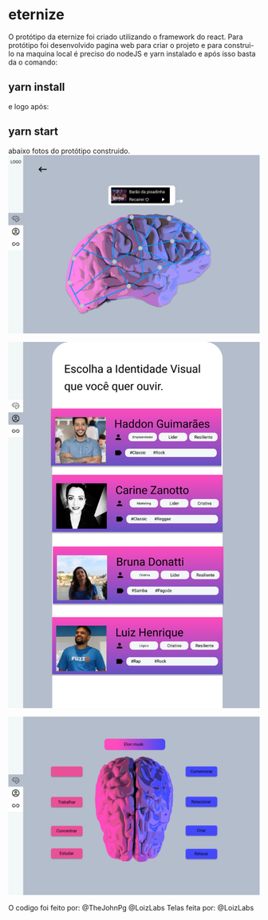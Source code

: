 # eternize

O protótipo da eternize foi criado utilizando o framework do react.
Para protótipo foi desenvolvido pagina web para criar o projeto e para construi-lo na maquina local é preciso do nodeJS e yarn instalado e após isso basta da o comando:
## yarn install
e logo após:
## yarn start
 abaixo fotos do protótipo construido.
 ![alt text](https://github.com/Wolfloiz/eternize/blob/master/src/assets/Picked-side-brain.png?raw=true)

  ![alt text](https://github.com/Wolfloiz/eternize/blob/master/src/assets/perfil-enabled.png?raw=true)

  ![alt text](https://github.com/Wolfloiz/eternize/blob/master/src/assets/pick-side-brain.png?raw=true)

  O codigo foi feito por:
  @TheJohnPg
  @LoizLabs
  Telas feita por: 
    @LoizLabs



 
